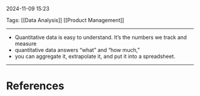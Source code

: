 2024-11-09 15:23

Tags: [[Data Analysis]] [[Product Management]]

---

- Quantitative data is easy to understand. It’s the numbers we track and measure
- quantitative data answers “what” and “how much,”
- you can aggregate it, extrapolate it, and put it into a spreadsheet.

---
# References